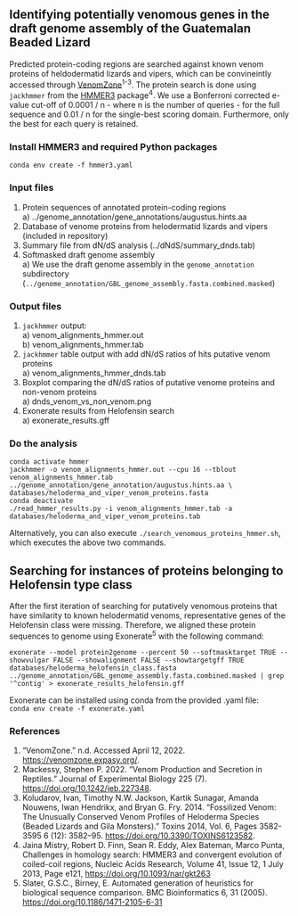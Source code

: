 ## Identifying potentially venomous genes in the draft genome assembly of the Guatemalan Beaded Lizard

Predicted protein-coding regions are searched against known venom proteins of heldodermatid lizards and vipers, which can be convineintly accessed through [VenomZone](https://venomzone.expasy.org/)<sup>1-3</sup>. The protein search is done using `jackhmmer` from the [HMMER3](http://hmmer.org/) package<sup>4</sup>. We use a Bonferroni corrected e-value cut-off of 0.0001 / n - where n is the number of queries - for the full sequence and 0.01 / n for the single-best scoring domain. Furthermore, only the best for each query is retained.

### Install HMMER3 and required Python packages
`conda env create -f hmmer3.yaml`

### Input files
1. Protein sequences of annotated protein-coding regions<br>
  a) ../genome_annotation/gene_annotations/augustus.hints.aa<br>
2. Database of venome proteins from helodermatid lizards and vipers (included in repository)
3. Summary file from dN/dS analysis (../dNdS/summary_dnds.tab)
4. Softmasked draft genome assembly<br>
  a) We use the draft genome assembly in the `genome_annotation` subdirectory (`../genome_annotation/GBL_genome_assembly.fasta.combined.masked`) 

### Output files
1. `jackhmmer` output:<br>
  a) venom_alignments_hmmer.out<br>
  b) venom_alignments_hmmer.tab<br>
2. `jackhmmer` table output with add dN/dS ratios of hits putative venom proteins<br>
  a) venom_alignments_hmmer_dnds.tab<br>
3. Boxplot comparing the dN/dS ratios of putative venome proteins and non-venom proteins<br>
  a) dnds_venom_vs_non_venom.png<br>
4. Exonerate results from Helofensin search<br>
  a) exonerate_results.gff<br>

### Do the analysis
```
conda activate hmmer
jackhmmer -o venom_alignments_hmmer.out --cpu 16 --tblout venom_alignments_hmmer.tab ../genome_annotation/gene_annotation/augustus.hints.aa \
databases/heloderma_and_viper_venom_proteins.fasta
conda deactivate
./read_hmmer_results.py -i venom_alignments_hmmer.tab -a databases/heloderma_and_viper_venom_proteins.tab
```

Alternatively, you can also execute `./search_venomous_proteins_hmmer.sh`, which executes the above two commands.

## Searching for instances of proteins belonging to Helofensin type class
After the first iteration of searching for putatively venomous proteins that have similarity to known helodermatid venoms, representative genes of the Helofensin class were missing. Therefore, we aligned these protein sequences to genome using Exonerate<sup>5</sup> with the following command:

```
exonerate --model protein2genome --percent 50 --softmasktarget TRUE --showvulgar FALSE --showalignment FALSE --showtargetgff TRUE databases/heloderma_helofensin_class.fasta ../genome_annotation/GBL_genome_assembly.fasta.combined.masked | grep '^contig' > exonerate_results_helofensin.gff
```

Exonerate can be installed using conda from the provided .yaml file:<br>
`conda env create -f exonerate.yaml`

### References

1. “VenomZone.” n.d. Accessed April 12, 2022. https://venomzone.expasy.org/.
2. Mackessy, Stephen P. 2022. “Venom Production and Secretion in Reptiles.” Journal of Experimental Biology 225 (7). https://doi.org/10.1242/jeb.227348.
3. Koludarov, Ivan, Timothy N.W. Jackson, Kartik Sunagar, Amanda Nouwens, Iwan Hendrikx, and Bryan G. Fry. 2014. “Fossilized Venom: The Unusually Conserved Venom Profiles of Heloderma Species (Beaded Lizards and Gila Monsters).” Toxins 2014, Vol. 6, Pages 3582-3595 6 (12): 3582–95. https://doi.org/10.3390/TOXINS6123582.
4. Jaina Mistry, Robert D. Finn, Sean R. Eddy, Alex Bateman, Marco Punta, Challenges in homology search: HMMER3 and convergent evolution of coiled-coil regions, Nucleic Acids Research, Volume 41, Issue 12, 1 July 2013, Page e121, https://doi.org/10.1093/nar/gkt263
5. Slater, G.S.C., Birney, E. Automated generation of heuristics for biological sequence comparison. BMC Bioinformatics 6, 31 (2005). https://doi.org/10.1186/1471-2105-6-31
